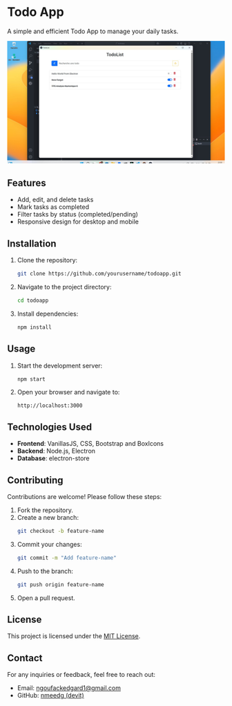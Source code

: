 # Todo App

A simple and efficient Todo App to manage your daily tasks.

![App Screenshot](assets/capture.jpg)

## Features

- Add, edit, and delete tasks
- Mark tasks as completed
- Filter tasks by status (completed/pending)
- Responsive design for desktop and mobile

## Installation

1. Clone the repository:
    ```bash
    git clone https://github.com/yourusername/todoapp.git
    ```
2. Navigate to the project directory:
    ```bash
    cd todoapp
    ```
3. Install dependencies:
    ```bash
    npm install
    ```

## Usage

1. Start the development server:
    ```bash
    npm start
    ```
2. Open your browser and navigate to:
    ```
    http://localhost:3000
    ```

## Technologies Used

- **Frontend**: VanillasJS, CSS, Bootstrap and BoxIcons
- **Backend**: Node.js, Electron
- **Database**: electron-store

## Contributing

Contributions are welcome! Please follow these steps:

1. Fork the repository.
2. Create a new branch:
    ```bash
    git checkout -b feature-name
    ```
3. Commit your changes:
    ```bash
    git commit -m "Add feature-name"
    ```
4. Push to the branch:
    ```bash
    git push origin feature-name
    ```
5. Open a pull request.

## License

This project is licensed under the [MIT License](LICENSE).

## Contact

For any inquiries or feedback, feel free to reach out:

- Email: ngoufackedgard1@gmail.com
- GitHub: [nmeedg (devit)](https://github.com/nmeedg)